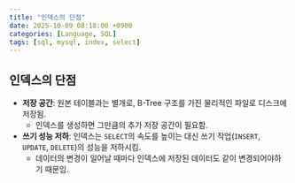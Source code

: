 ```yaml
---
title: "인덱스의 단점"
date: 2025-10-09 08:18:00 +0900
categories: [Language, SQL]
tags: [sql, mysql, index, select]
---
```


## **인덱스의 단점**
- **저장 공간**: 원본 테이블과는 별개로, B-Tree 구조를 가진 물리적인 파일로 디스크에 저장됨.
  - 인덱스를 생성하면 그만큼의 추가 저장 공간이 필요함.
- **쓰기 성능 저하**: 인덱스는 `SELECT`의 속도를 높이는 대신 쓰기 작업(`INSERT`, `UPDATE`, `DELETE`)의 성능을 저하시킴.
  - 데이터의 변경이 일어날 때마다 인덱스에 저장된 데이터도 같이 변경되어야하기 때문임.